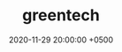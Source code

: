 ---
title: greentech
layout: post
date: '2020-11-29 20:00:00 +0500'
categories: brand
concept: 
permalink: "/design/greentech/"
number: "01"
year: 2020
link: "null"
---